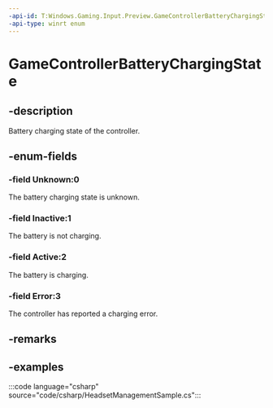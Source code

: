 ```yaml
---
-api-id: T:Windows.Gaming.Input.Preview.GameControllerBatteryChargingState
-api-type: winrt enum
---
```


<!-- Enumeration syntax
public enum Windows.Gaming.Input.Preview.GameControllerBatteryChargingState : int
-->

# GameControllerBatteryChargingState

## -description

Battery charging state of the controller.

## -enum-fields

### -field Unknown:0

The battery charging state is unknown.

### -field Inactive:1

The battery is not charging.

### -field Active:2

The battery is charging.

### -field Error:3

The controller has reported a charging error.

## -remarks

## -examples

:::code language="csharp" source="code/csharp/HeadsetManagementSample.cs":::
